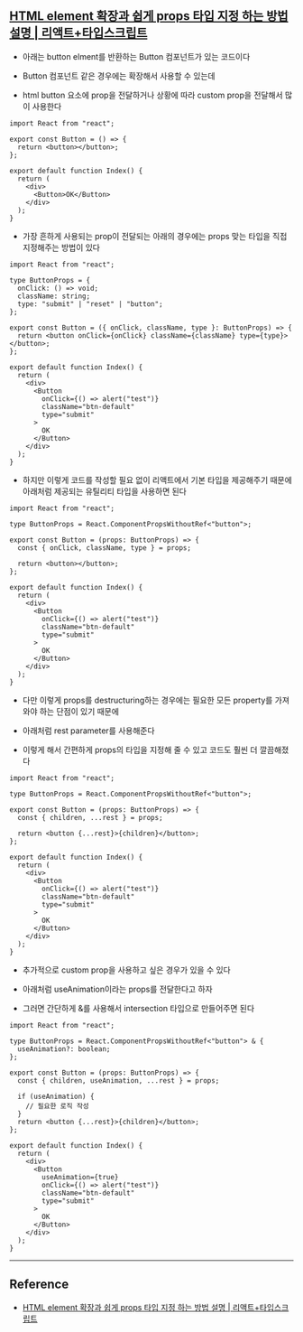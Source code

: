 ## [HTML element 확장과 쉽게 props 타입 지정 하는 방법 설명 | 리액트+타입스크립트](https://www.youtube.com/watch?v=KlH4p9FbKPg) <a id="타입스크립트-element-props"></a>

- 아래는 button elment를 반환하는 Button 컴포넌트가 있는 코드이다

- Button 컴포넌트 같은 경우에는 확장해서 사용할 수 있는데

- html button 요소에 prop을 전달하거나 상황에 따라 custom prop을 전달해서 많이 사용한다

```tsx
import React from "react";

export const Button = () => {
  return <button></button>;
};

export default function Index() {
  return (
    <div>
      <Button>OK</Button>
    </div>
  );
}
```

- 가장 흔하게 사용되는 prop이 전달되는 아래의 경우에는 props 맞는 타입을 직접 지정해주는 방법이 있다

```tsx
import React from "react";

type ButtonProps = {
  onClick: () => void;
  className: string;
  type: "submit" | "reset" | "button";
};

export const Button = ({ onClick, className, type }: ButtonProps) => {
  return <button onClick={onClick} className={className} type={type}></button>;
};

export default function Index() {
  return (
    <div>
      <Button
        onClick={() => alert("test")}
        className="btn-default"
        type="submit"
      >
        OK
      </Button>
    </div>
  );
}
```

- 하지만 이렇게 코드를 작성할 필요 없이 리액트에서 기본 타입을 제공해주기 때문에 아래처럼 제공되는 유틸리티 타입을 사용하면 된다

```tsx
import React from "react";

type ButtonProps = React.ComponentPropsWithoutRef<"button">;

export const Button = (props: ButtonProps) => {
  const { onClick, className, type } = props;

  return <button></button>;
};

export default function Index() {
  return (
    <div>
      <Button
        onClick={() => alert("test")}
        className="btn-default"
        type="submit"
      >
        OK
      </Button>
    </div>
  );
}
```

- 다만 이렇게 props를 destructuring하는 경우에는 필요한 모든 property를 가져와야 하는 단점이 있기 때문에

- 아래처럼 rest parameter를 사용해준다

- 이렇게 해서 간편하게 props의 타입을 지정해 줄 수 있고 코드도 훨씬 더 깔끔해졌다

```tsx
import React from "react";

type ButtonProps = React.ComponentPropsWithoutRef<"button">;

export const Button = (props: ButtonProps) => {
  const { children, ...rest } = props;

  return <button {...rest}>{children}</button>;
};

export default function Index() {
  return (
    <div>
      <Button
        onClick={() => alert("test")}
        className="btn-default"
        type="submit"
      >
        OK
      </Button>
    </div>
  );
}
```

- 추가적으로 custom prop을 사용하고 싶은 경우가 있을 수 있다

- 아래처럼 useAnimation이라는 props를 전달한다고 하자

- 그러면 간단하게 &를 사용해서 intersection 타입으로 만들어주면 된다

```tsx
import React from "react";

type ButtonProps = React.ComponentPropsWithoutRef<"button"> & {
  useAnimation?: boolean;
};

export const Button = (props: ButtonProps) => {
  const { children, useAnimation, ...rest } = props;

  if (useAnimation) {
    // 필요한 로직 작성
  }
  return <button {...rest}>{children}</button>;
};

export default function Index() {
  return (
    <div>
      <Button
        useAnimation={true}
        onClick={() => alert("test")}
        className="btn-default"
        type="submit"
      >
        OK
      </Button>
    </div>
  );
}
```

---

## Reference

- [HTML element 확장과 쉽게 props 타입 지정 하는 방법 설명 | 리액트+타입스크립트](https://www.youtube.com/watch?v=KlH4p9FbKPg)
